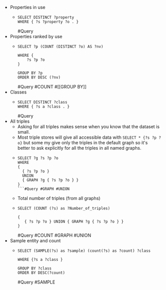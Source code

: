 - Properties in use
	- ```sparql
	  SELECT DISTINCT ?property 
	  WHERE { ?s ?property ?o . } 
	  ```
	  #Query
- Properties ranked by use
	- ```sparql
	  SELECT ?p (COUNT (DISTINCT ?o) AS ?nv)
	  
	  WHERE {
	      ?s ?p ?o 
	  }
	  
	  GROUP BY ?p
	  ORDER BY DESC (?nv)
	  
	  ```
	  #Query #COUNT #[[GROUP BY]]
- Classes
	- ```sparql
	  SELECT DISTINCT ?class 
	  WHERE { ?s a ?class . } 
	  ```
	  #Query
- All triples
	- Asking for all triples makes sense when you know that the dataset is small.
	- Most triple stores will give all accessible data with `SELECT * {?s ?p ?o}` but some my give only the triples in the default graph so it's better to ask explicitly for all the triples in all named graphs.
	- ```sparql
	  SELECT ?g ?s ?p ?o
	  WHERE
	  {
	  	{ ?s ?p ?o }
	  	UNION
	  	{ GRAPH ?g { ?s ?p ?o } }
	  }
	  ```#Query #GRAPH #UNION
	- Total number of triples (from all graphs)
	- ```sparql
	  SELECT (COUNT (?s) as ?Number_of_triples)
	  
	  {
	     { ?s ?p ?o } UNION { GRAPH ?g { ?s ?p ?o } }
	  }
	  ```
	  #Query #COUNT #GRAPH #UNION
- Sample entity and count
	- ```sparql
	  SELECT (SAMPLE(?s) as ?sample) (count(?s) as ?count) ?class
	  
	  WHERE {?s a ?class }
	  
	  GROUP BY ?class
	  ORDER BY DESC(?count)
	  ```
	  #Query #SAMPLE